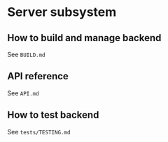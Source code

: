 # Server subsystem

## How to build and manage backend

See `BUILD.md`

## API reference

See `API.md`

## How to test backend

See `tests/TESTING.md`
